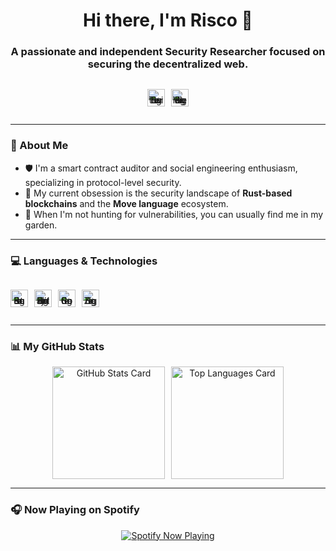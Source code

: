 <div align="center">

# Hi there, I'm Risco 👋

### A passionate and independent Security Researcher focused on securing the decentralized web.
<p align="center" style="display:inline-flex; gap:10px; align-items:center; line-height:0;">
  <a href="https://twitter.com/Hecok_" target="_blank" rel="noopener noreferrer" aria-label="Twitter Profile" style="text-decoration: none;">
    <img src="https://img.shields.io/badge/Twitter-303030?style=for-the-badge&logo=twitter&logoColor=white" alt="Twitter Badge" height="28" border="0" style="display:block;"/>
  </a>
  <a href="https://www.vigilseek.com/user/hecok" target="_blank" rel="noopener noreferrer" aria-label="Vigilseek Profile" style="text-decoration: none;">
    <img src="https://img.shields.io/badge/Vigilseek-303030?style=for-the-badge&logo=vimeo&logoColor=white" alt="Vigilseek Badge" height="28" border="0" style="display:block;"/>
  </a>
</p>

</div>

---

### 🔭 About Me

- 🛡️ I'm a smart contract auditor and social engineering enthusiasm, specializing in protocol-level security.
- 🦀 My current obsession is the security landscape of **Rust-based blockchains** and the **Move language** ecosystem.
- 🌱 When I'm not hunting for vulnerabilities, you can usually find me in my garden.

---

### 💻 Languages & Technologies

<p align="center" style="display:inline-flex; gap:10px; align-items:center; line-height:0;">
  <a href="https://www.rust-lang.org/" target="_blank" rel="noopener noreferrer" aria-label="Rust" style="text-decoration: none;">
    <img src="https://img.shields.io/badge/Rust-E05D44?style=for-the-badge&logo=rust&logoColor=white" alt="Rust Badge" height="28" border="0" style="display:block;"/>
  </a>
  <a href="https://soliditylang.org/" target="_blank" rel="noopener noreferrer" aria-label="Solidity" style="text-decoration: none;">
    <img src="https://img.shields.io/badge/Solidity-363636?style=for-the-badge&logo=solidity&logoColor=white" alt="Solidity Badge" height="28" border="0" style="display:block;"/>
  </a>
  <a href="https://go.dev/" target="_blank" rel="noopener noreferrer" aria-label="Go" style="text-decoration: none;">
    <img src="https://img.shields.io/badge/Go-00ADD8?style=for-the-badge&logo=go&logoColor=white" alt="Go Badge" height="28" border="0" style="display:block;"/>
  </a>
  <a href="https://ziglang.org/" target="_blank" rel="noopener noreferrer" aria-label="Zig" style="text-decoration: none;">
    <img src="https://img.shields.io/badge/Zig-F7A41D?style=for-the-badge&logo=zig&logoColor=white" alt="Zig Badge" height="28" border="0" style="display:block;"/>
  </a>
</p>

---

### 📊 My GitHub Stats

<div align="center">
  <div style="display:flex; gap:10px; justify-content:center; align-items:stretch; flex-wrap:wrap;">
    <img src="https://github-readme-stats.vercel.app/api?username=R1sco&show_icons=true&theme=tokyonight&rank_icon=github&include_all_commits=true&count_private=true&hide_border=true&line_height=28&bg_color=00000000" alt="GitHub Stats Card" height="180" loading="lazy" border="0" />
    <img src="https://github-readme-stats.vercel.app/api/top-langs/?username=R1sco&layout=compact&theme=tokyonight&hide_border=true&card_width=420&bg_color=00000000" alt="Top Languages Card" height="180" loading="lazy" border="0" />
  </div>
</div>

---

### 🎧 Now Playing on Spotify

<p align="center">
  <a href="https://open.spotify.com/user/21mebihb4qldwhl4lwpgmxj4q" target="_blank" rel="noopener noreferrer" aria-label="Spotify Profile">
    <img src="https://spotify-github-profile.kittinanx.com/api/view?uid=21mebihb4qldwhl4lwpgmxj4q&cover_image=true&theme=natemoo-re&show_offline=false&background_color=121212&interchange=false&bar_color=53b14f&bar_color_cover=false" alt="Spotify Now Playing" loading="lazy" border="0" />
  </a>
</p>
